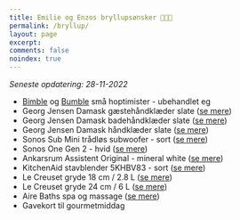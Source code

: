 ```yaml
---
title: Emilie og Enzos bryllupsønsker 👰👶🤵
permalink: /bryllup/
layout: page
excerpt: 
comments: false
noindex: true
---
```


*Seneste opdatering: 28-11-2022*

- [Bimble](https://www.hoptimist.com/dk/produkter/kollektioner/klassiske/hoptimist-bimble-hoptimist-27549.html?dwvar_27549_color=Raw_oak) og [Bumble]() små hoptimister - ubehandlet eg 
- Georg Jensen Damask gæstehåndklæder slate ([se mere](https://www.damask.dk/gaestehaandklaeder-slate-/))
- Georg Jensen Damask badehåndklæder slate ([se mere](https://www.damask.dk/badehaandklaeder-slate-/))
- Georg Jensen Damask håndklæder slate ([se mere](https://www.damask.dk/haandklaede-slate--/))
- Sonos Sub Mini trådløs subwoofer - sort ([se mere](https://www.elgiganten.dk/product/tv-lyd-smart-home/hojtalere-hi-fi/subwoofer/sonos-sub-mini-tradlos-subwoofer-sort/521270))
- Sonos One Gen 2 - hvid ([se mere](https://www.elgiganten.dk/product/tv-lyd-smart-home/hojtalere-hi-fi/hojttalere/sonos-one-gen-2-hojttaler-hvid/22152))
- Ankarsrum Assistent Original - mineral white ([se mere](https://www.ankarsrum.com/dk/product/assistent-original-mineral-white-mw/))
- KitchenAid stavblender 5KHBV83 - sort ([se mere](https://www.proshop.dk/Blender/KitchenAid-Stavblender-5KHBV83EOB-180-W/3018005))
- Le Creuset gryde 18 cm / 2.8 L ([se mere](https://www.lecreuset.dk/da_DK/p/gryde-m%2Fglaslag-toughened-non-stick/TN51102.html?dwvar_TN51102_color=black&dwvar_TN51102_size=18cm-l2-8))
- Le Creuset gryde 24 cm / 6 L ([se mere](https://www.lecreuset.dk/da_DK/p/gryde-m%2Fglaslag-toughened-non-stick/TN51102.html?dwvar_TN51102_color=black&dwvar_TN51102_size=24cm-l6))
- Aire Baths spa og massage ([se mere](https://beaire.com/landing/priority-black-friday/?me=dk&ln=da))
- Gavekort til gourmetmiddag
